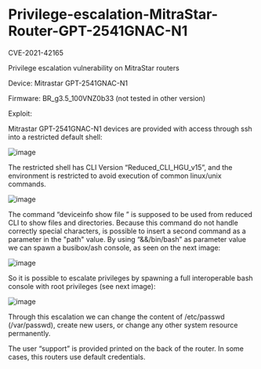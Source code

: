 # Privilege-escalation-MitraStar-Router-GPT-2541GNAC-N1 
CVE-2021-42165

Privilege escalation vulnerability on MitraStar routers

Device: Mitrastar GPT-2541GNAC-N1

Firmware: BR_g3.5_100VNZ0b33 (not tested in other version)


Exploit: 

Mitrastar GPT-2541GNAC-N1 devices are provided with access through ssh into a restricted default shell:

![image](https://user-images.githubusercontent.com/90664730/135199877-45d8965a-5068-4cc5-ac26-6d600039932f.png)


The restricted shell has CLI Version “Reduced_CLI_HGU_v15”, and the environment is restricted to avoid execution of common linux/unix commands.

![image](https://user-images.githubusercontent.com/90664730/135199655-c22019d8-a417-471d-baa6-3780599548cc.png)

The command “deviceinfo show file <path>” is supposed to be used from reduced CLI to show files and directories. Because this command do not handle correctly special characters, is possible to insert a second command as a parameter in the "path" value. By using “&&/bin/bash” as parameter value we can spawn a busibox/ash console, as seen on the next image:

![image](https://user-images.githubusercontent.com/90664730/135199703-c8b56776-f413-4ad4-ac45-9f94b0d39d70.png)


So it is possible to escalate privileges by spawning a full interoperable bash console with root privileges (see next image):

![image](https://user-images.githubusercontent.com/90664730/135199738-2e009197-fce1-4ee3-9513-07c711c3a67f.png)


Through this escalation we can change the content of /etc/passwd (/var/passwd), create new users, or change any other system resource permanently.

The user “support” is provided printed on the back of the router. In some cases, this routers use default credentials.



